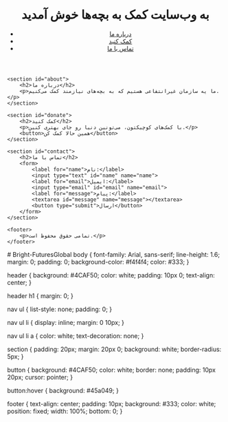 <!DOCTYPE html>
<html lang="fa">
<head>
    <meta charset="UTF-8">
    <meta name="viewport" content="width=device-width, initial-scale=1.0">
    <title>وب‌سایت کمک به بچه‌ها</title>
    <link rel="stylesheet" href="style.css">
</head>
<body>
    <header>
        <h1>به وب‌سایت کمک به بچه‌ها خوش آمدید</h1>
        <nav>
            <ul>
                <li><a href="#about">درباره ما</a></li>
                <li><a href="#donate">کمک کنید</a></li>
                <li><a href="#contact">تماس با ما</a></li>
            </ul>
        </nav>
    </header>

    <section id="about">
        <h2>درباره ما</h2>
        <p>ما یه سازمان غیرانتفاعی هستیم که به بچه‌های نیازمند کمک می‌کنیم.</p>
    </section>

    <section id="donate">
        <h2>کمک کنید</h2>
        <p>با کمک‌های کوچیکتون، می‌تونین دنیا رو جای بهتری کنین.</p>
        <button>همین حالا کمک کن</button>
    </section>

    <section id="contact">
        <h2>تماس با ما</h2>
        <form>
            <label for="name">نام:</label>
            <input type="text" id="name" name="name">
            <label for="email">ایمیل:</label>
            <input type="email" id="email" name="email">
            <label for="message">پیام:</label>
            <textarea id="message" name="message"></textarea>
            <button type="submit">ارسال</button>
        </form>
    </section>

    <footer>
        <p>تمامی حقوق محفوظ است.</p>
    </footer>
</body>
</html># Bright-FuturesGlobal
body {
    font-family: Arial, sans-serif;
    line-height: 1.6;
    margin: 0;
    padding: 0;
    background-color: #f4f4f4;
    color: #333;
}

header {
    background: #4CAF50;
    color: white;
    padding: 10px 0;
    text-align: center;
}

header h1 {
    margin: 0;
}

nav ul {
    list-style: none;
    padding: 0;
}

nav ul li {
    display: inline;
    margin: 0 10px;
}

nav ul li a {
    color: white;
    text-decoration: none;
}

section {
    padding: 20px;
    margin: 20px 0;
    background: white;
    border-radius: 5px;
}

button {
    background: #4CAF50;
    color: white;
    border: none;
    padding: 10px 20px;
    cursor: pointer;
}

button:hover {
    background: #45a049;
}

footer {
    text-align: center;
    padding: 10px;
    background: #333;
    color: white;
    position: fixed;
    width: 100%;
    bottom: 0;
}
